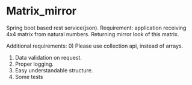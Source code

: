 # Matrix_mirror
Spring boot based rest service(json).
Requirement: application receiving 4x4 matrix from natural numbers. Returning mirror look of this matrix.

Additional requirements:
0) Please use collection api, instead of arrays. 
1) Data validation on request.
2) Proper logging.
3) Easy understandable structure.
4) Some tests
